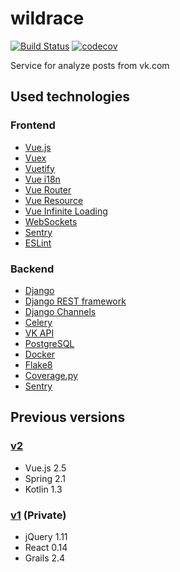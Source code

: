 # wildrace

[![Build Status](https://travis-ci.org/phpusr/wildrace.svg?branch=master)](https://travis-ci.org/phpusr/wildrace)
[![codecov](https://codecov.io/gh/phpusr/wildrace/branch/master/graph/badge.svg)](https://codecov.io/gh/phpusr/wildrace)

Service for analyze posts from vk.com

## Used technologies

### Frontend

- [Vue.js](https://vuejs.org/)
- [Vuex](https://vuex.vuejs.org/)
- [Vuetify](https://vuetifyjs.com/)
- [Vue i18n](https://kazupon.github.io/vue-i18n/)
- [Vue Router](https://router.vuejs.org/)
- [Vue Resource](https://github.com/pagekit/vue-resource)
- [Vue Infinite Loading](https://www.npmjs.com/package/vue-infinite-loading)
- [WebSockets](https://developer.mozilla.org/en-US/docs/Web/API/WebSockets_API)
- [Sentry](https://sentry.io/)
- [ESLint](https://eslint.org/)

### Backend

- [Django](https://www.djangoproject.com/)
- [Django REST framework](https://www.django-rest-framework.org/)
- [Django Channels](https://channels.readthedocs.io/en/latest/)
- [Celery](http://www.celeryproject.org/)
- [VK API](https://vk-api.readthedocs.io/)
- [PostgreSQL](https://www.postgresql.org/)
- [Docker](https://www.docker.com/)
- [Flake8](https://flake8.pycqa.org/en/latest/)
- [Coverage.py](https://coverage.readthedocs.io/)
- [Sentry](https://sentry.io/)

## Previous versions

### [v2](https://github.com/phpusr-archive/wildrace-v2)

- Vue.js 2.5
- Spring 2.1
- Kotlin 1.3

### [v1](https://github.com/phpusr-archive/wildrace-v1) (Private)

- jQuery 1.11
- React 0.14
- Grails 2.4
